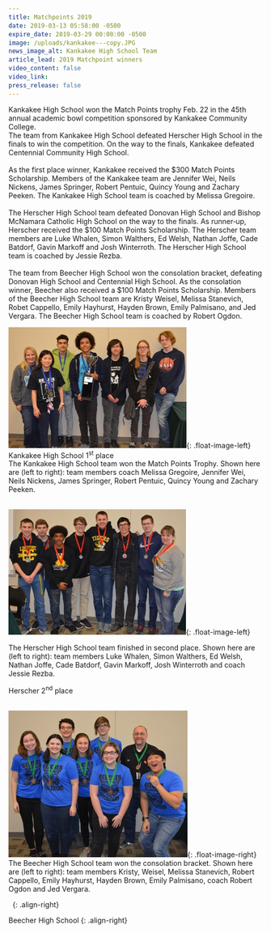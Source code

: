```yaml
---
title: Matchpoints 2019
date: 2019-03-13 05:58:00 -0500
expire_date: 2019-03-29 00:00:00 -0500
image: /uploads/kankakee---copy.JPG
news_image_alt: Kankakee High School Team
article_lead: 2019 Matchpoint winners
video_content: false
video_link:
press_release: false
---
```


Kankakee High School won the Match Points trophy Feb. 22 in the 45th annual academic bowl competition sponsored by Kankakee Community College.<br>The team from Kankakee High School defeated Herscher High School in the finals to win the competition. On the way to the finals, Kankakee defeated Centennial Community High School.<br><br>As the first place winner, Kankakee received the $300 Match Points Scholarship. Members of the Kankakee team are Jennifer Wei, Neils Nickens, James Springer, Robert Pentuic, Quincy Young and Zachary Peeken. The Kankakee High School team is coached by Melissa Gregoire.<br><br>The Herscher High School team defeated Donovan High School and Bishop McNamara Catholic High School on the way to the finals. As runner‑up, Herscher received the $100 Match Points Scholarship. The Herscher team members are Luke Whalen, Simon Walthers, Ed Welsh, Nathan Joffe, Cade Batdorf, Gavin Markoff and Josh Winterroth. The Herscher High School team is coached by Jessie Rezba.<br><br>The team from Beecher High School won the consolation bracket, defeating Donovan High School and Centennial High School. As the consolation winner, Beecher also received a $100 Match Points Scholarship. Members of the Beecher High School team are Kristy Weisel, Melissa Stanevich, Robet Cappello, Emily Hayhurst, Hayden Brown, Emily Palmisano, and Jed Vergara. The Beecher High School team is coached by Robert Ogdon.

![](/uploads/kankakee---copy.JPG){: .float-image-left} Kankakee High School 1<sup>st</sup>&nbsp;place<br>The Kankakee High School team won the Match Points Trophy. Shown here are (left to right): team members coach Melissa Gregoire, Jennifer Wei, Neils Nickens, James Springer, Robert Pentuic, Quincy Young and Zachary Peeken.<br>&nbsp;


![](/uploads/herscher---copy.JPG){: .float-image-left}

The Herscher High School team finished in second place. Shown here are (left to right): team members Luke Whalen, Simon Walthers, Ed Welsh, Nathan Joffe, Cade Batdorf, Gavin Markoff, Josh Winterroth and coach Jessie Rezba.

Herscher 2<sup>nd</sup>&nbsp;place<br>&nbsp;

![](/uploads/beecher---copy.JPG){: .float-image-right}<br>The Beecher High School team won the consolation bracket. Shown here are (left to right): team members Kristy, Weisel, Melissa Stanevich, Robert Cappello, Emily Hayhurst, Hayden Brown, Emily Palmisano, coach Robert Ogdon and Jed Vergara.

&nbsp;
{: .align-right}

Beecher High School
{: .align-right}